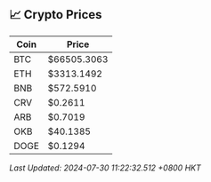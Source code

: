 ## 📈 Crypto Prices

| Coin | Price |
| ---- | ----- |
| BTC | $66505.3063 |
| ETH | $3313.1492 |
| BNB | $572.5910 |
| CRV | $0.2611 |
| ARB | $0.7019 |
| OKB | $40.1385 |
| DOGE | $0.1294 |

_Last Updated: 2024-07-30 11:22:32.512 +0800 HKT_